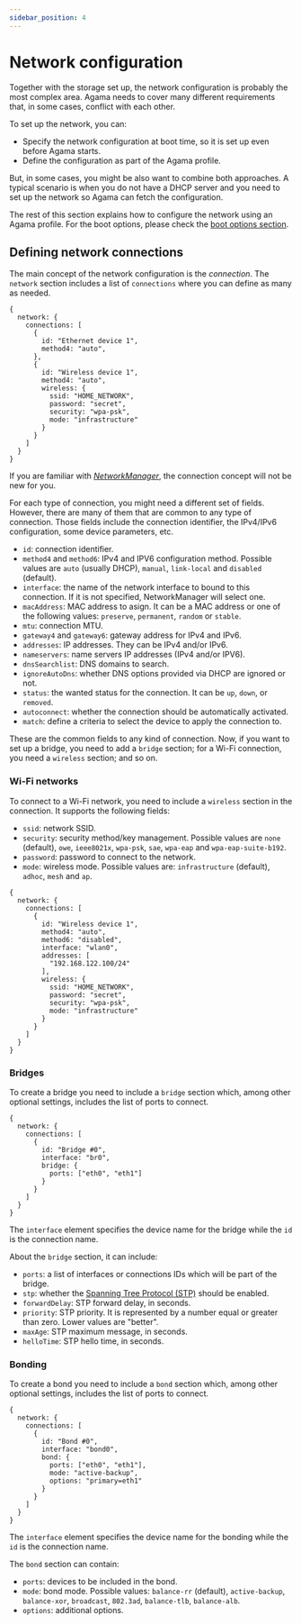 ```yaml
---
sidebar_position: 4
---
```


# Network configuration

Together with the storage set up, the network configuration is probably the most complex area. Agama
needs to cover many different requirements that, in some cases, conflict with each other.

To set up the network, you can:

- Specify the network configuration at boot time, so it is set up even before Agama starts.
- Define the configuration as part of the Agama profile.

But, in some cases, you might be also want to combine both approaches. A typical scenario is when
you do not have a DHCP server and you need to set up the network so Agama can fetch the
configuration.

The rest of this section explains how to configure the network using an Agama profile. For the boot
options, please check the [boot options section](/docs/user/boot_options).

## Defining network connections

The main concept of the network configuration is the _connection_. The `network` section includes a
list of `connections` where you can define as many as needed.

```jsonnet
{
  network: {
    connections: [
      {
        id: "Ethernet device 1",
        method4: "auto",
      },
      {
        id: "Wireless device 1",
        method4: "auto",
        wireless: {
          ssid: "HOME_NETWORK",
          password: "secret",
          security: "wpa-psk",
          mode: "infrastructure"
        }
      }
    ]
  }
}
```

If you are familiar with _[NetworkManager][NM]_, the connection concept will not be new for you.

[NM]: https://www.networkmanager.dev/docs/

For each type of connection, you might need a different set of fields. However, there are many of
them that are common to any type of connection. Those fields include the connection identifier, the
IPv4/IPv6 configuration, some device parameters, etc.

- `id`: connection identifier.
- `method4` and `method6`: IPv4 and IPV6 configuration method. Possible values are `auto` (usually
  DHCP), `manual`, `link-local` and `disabled` (default).
- `interface`: the name of the network interface to bound to this connection. If it is not
  specified, NetworkManager will select one.
- `macAddress`: MAC address to asign. It can be a MAC address or one of the following values:
  `preserve`, `permanent`, `random` or `stable`.
- `mtu`: connection MTU.
- `gateway4` and `gateway6`: gateway address for IPv4 and IPv6.
- `addresses`: IP addresses. They can be IPv4 and/or IPv6.
- `nameservers`: name servers IP addresses (IPv4 and/or IPV6).
- `dnsSearchlist`: DNS domains to search.
- `ignoreAutoDns`: whether DNS options provided via DHCP are ignored or not.
- `status`: the wanted status for the connection. It can be `up`, `down`, or `removed`.
- `autoconnect`: whether the connection should be automatically activated.
- `match`: define a criteria to select the device to apply the connection to.

These are the common fields to any kind of connection. Now, if you want to set up a bridge, you need
to add a `bridge` section; for a Wi-Fi connection, you need a `wireless` section; and so on.

### Wi-Fi networks

To connect to a Wi-Fi network, you need to include a `wireless` section in the connection. It
supports the following fields:

- `ssid`: network SSID.
- `security`: security method/key management. Possible values are `none` (default), `owe`,
  `ieee8021x`, `wpa-psk`, `sae`, `wpa-eap` and `wpa-eap-suite-b192`.
- `password`: password to connect to the network.
- `mode`: wireless mode. Possible values are: `infrastructure` (default), `adhoc`, `mesh` and `ap`.

```jsonnet
{
  network: {
    connections: [
      {
        id: "Wireless device 1",
        method4: "auto",
        method6: "disabled",
        interface: "wlan0",
        addresses: [
          "192.168.122.100/24"
        ],
        wireless: {
          ssid: "HOME_NETWORK",
          password: "secret",
          security: "wpa-psk",
          mode: "infrastructure"
        }
      }
    ]
  }
}
```

### Bridges

To create a bridge you need to include a `bridge` section which, among other optional settings,
includes the list of ports to connect.

```jsonnet
{
  network: {
    connections: [
      {
        id: "Bridge #0",
        interface: "br0",
        bridge: {
          ports: ["eth0", "eth1"]
        }
      }
    ]
  }
}
```

The `interface` element specifies the device name for the bridge while the `id` is the connection
name.

About the `bridge` section, it can include:

- `ports`: a list of interfaces or connections IDs which will be part of the bridge.
- `stp`: whether the
  [Spanning Tree Protocol (STP)](https://es.wikipedia.org/wiki/Spanning_Tree_Protocol) should be
  enabled.
- `forwardDelay`: STP forward delay, in seconds.
- `priority`: STP priority. It is represented by a number equal or greater than zero. Lower values
  are "better".
- `maxAge`: STP maximum message, in seconds.
- `helloTime`: STP hello time, in seconds.

### Bonding

To create a bond you need to include a `bond` section which, among other optional settings, includes
the list of ports to connect.

```jsonnet
{
  network: {
    connections: [
      {
        id: "Bond #0",
        interface: "bond0",
        bond: {
          ports: ["eth0", "eth1"],
          mode: "active-backup",
          options: "primary=eth1"
        }
      }
    ]
  }
}
```

The `interface` element specifies the device name for the bonding while the `id` is the connection
name.

The `bond` section can contain:

- `ports`: devices to be included in the bond.
- `mode`: bond mode. Possible values: `balance-rr` (default), `active-backup`, `balance-xor`,
  `broadcast`, `802.3ad`, `balance-tlb`, `balance-alb`.
- `options`: additional options.
